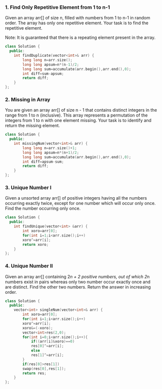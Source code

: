 ### 1. Find Only Repetitive Element from 1 to n-1
Given an array arr[] of size n, filled with numbers from 1 to n-1 in random order. The array has only one repetitive element. Your task is to find the repetitive element.

Note: It is guaranteed that there is a repeating element present in the array.

```cpp
class Solution {
  public:
    int findDuplicate(vector<int>& arr) {
        long long n=arr.size();
        long long apsum=n*(n-1)/2;
        long long sum=accumulate(arr.begin(),arr.end(),0);
        int diff=sum-apsum;
        return diff;
    }
};
```

### 2. Missing in Array
You are given an array arr[] of size n - 1 that contains distinct integers in the range from 1 to n (inclusive). This array represents a permutation of the integers from 1 to n with one element missing. Your task is to identify and return the missing element.

```cpp
class Solution {
  public:
    int missingNum(vector<int>& arr) {
        long long n=arr.size()+1;
        long long apsum=n*(n+1)/2;
        long long sum=accumulate(arr.begin(),arr.end(),0);
        int diff=apsum-sum;
        return diff;
    }
};
```

### 3. Unique Number I
Given a unsorted array arr[] of positive integers having all the numbers occurring exactly twice, except for one number which will occur only once. Find the number occurring only once.

```cpp
class Solution {
  public:
    int findUnique(vector<int> &arr) {
        int xoro=arr[0];
        for(int i=1;i<arr.size();i++)
        xoro^=arr[i];
        return xoro;
    }
};
```

### 4. Unique Number II
Given an array arr[] containing 2*n + 2 positive numbers, out of which 2*n numbers exist in pairs whereas only two number occur exactly once and are distinct. Find the other two numbers. Return the answer in increasing order.

```cpp
class Solution {
  public:
    vector<int> singleNum(vector<int>& arr) {
        int xoro=arr[0];
        for(int i=1;i<arr.size();i++)
        xoro^=arr[i];
        xoro&=(-xoro);
        vector<int>res(2,0);
        for(int i=0;i<arr.size();i++){
            if((arr[i]&xoro)==0)
            res[0]^=arr[i];
            else
            res[1]^=arr[i];
        }
        if(res[0]>res[1])
        swap(res[0],res[1]);
        return res;
    }
};
```
